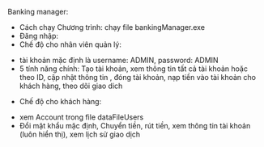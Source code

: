 Banking manager:
- Cách chạy Chương trình: chạy file bankingManager.exe
- Đăng nhập:
- Chế độ cho nhân viên quản lý:
+ tài khoản mặc định là username: ADMIN, password: ADMIN
+ 5 tính năng chính: Tạo tài khoản,  xem thông tin tất cả tài khoản hoặc theo ID, cập nhật thông tin , đóng tài khoản, nạp tiền vào tài khoản cho khách hàng, theo dõi giao dich
- Chế độ cho khách hàng:
+ xem Account trong file dataFileUsers
+ Đổi mật khẩu mặc định, Chuyển tiền, rút tiền, xem thông tin tài khoản (luôn hiển thị), xem lịch sử giao dịch
